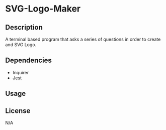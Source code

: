 # SVG-Logo-Maker

## Description
A terminal based program that asks a series of questions in order to create and SVG Logo.

## Dependencies
- Inquirer
- Jest

## Usage

## License
N/A
